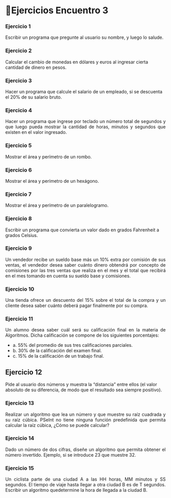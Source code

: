 # 🎏Ejercicios Encuentro 3

### Ejercicio 1
<p align="justify">Escribir un programa que pregunte al usuario su nombre, y luego lo salude.</p>

### Ejercicio 2
Calcular el cambio de monedas en dólares y euros al ingresar cierta cantidad de dinero en pesos.

### Ejercicio 3
Hacer un programa que calcule el salario de un empleado, si se descuenta el 20% de su salario bruto.

### Ejercicio 4
<p align="justify">Hacer un programa que ingrese por teclado un número total de segundos y que luego pueda mostrar la cantidad de horas, minutos y segundos que existen en el valor ingresado.</p>

### Ejercicio 5
Mostrar el área y perímetro de un rombo.

### Ejercicio 6
Mostrar el área y perímetro de un hexágono.

### Ejercicio 7
Mostrar el área y perímetro de un paralelogramo.

### Ejercicio 8
Escribir un programa que convierta un valor dado en grados Fahrenheit a grados Celsius.

### Ejercicio 9
<p align="justify">Un vendedor recibe un sueldo base más un 10% extra por comisión de sus ventas, el vendedor desea saber cuánto dinero obtendrá por concepto de comisiones por las tres
ventas que realiza en el mes y el total que recibirá en el mes tomando en cuenta su sueldo base y comisiones.</p>

### Ejercicio 10
<p align="justify">Una tienda ofrece un descuento del 15% sobre el total de la compra y un cliente desea saber cuánto deberá pagar finalmente por su compra.</p>

### Ejercicio 11
<p align="justify">Un alumno desea saber cuál será su calificación final en la materia de Algoritmos. Dicha calificación se compone de los siguientes porcentajes:</p>

  - a. 55% del promedio de sus tres calificaciones parciales.
  - b. 30% de la calificación del examen final.
  - c. 15% de la calificación de un trabajo final.

## Ejercicio 12
Pide al usuario dos números y muestra la “distancia” entre ellos (el valor absoluto de su diferencia, de modo que el resultado sea siempre positivo).

### Ejercicio 13
<p align="justify">Realizar un algoritmo que lea un número y que muestre su raíz cuadrada y su raíz cúbica. PSeInt no tiene ninguna función predefinida que permita calcular la raíz cúbica, ¿Cómo se
puede calcular?</p>

### Ejercicio 14
<p align="justify">Dado un número de dos cifras, diseñe un algoritmo que permita obtener el número invertido. Ejemplo, si se introduce 23 que muestre 32.</p>

### Ejercicio 15
<p align="justify">Un ciclista parte de una ciudad A a las HH horas, MM minutos y SS segundos. El tiempo de viaje hasta llegar a otra ciudad B es de T segundos.
Escribir un algoritmo quedetermine la hora de llegada a la ciudad B.</p>
